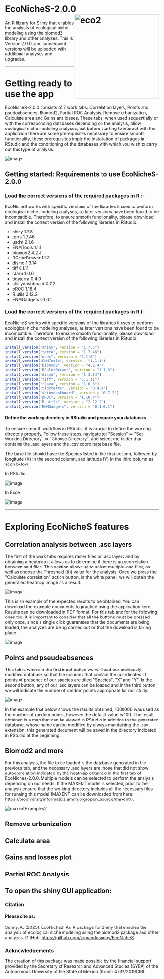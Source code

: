 # EcoNicheS-2.0.0 <img src="https://user-images.githubusercontent.com/25662791/244543343-ac0a9b00-a873-469d-ac33-4b49cba48a90.png" referrerpolicy="no-referrer" alt="eco2" align="right" height="276" />
An R library for Shiny that enables the analysis of ecological niche modeling using the biomod2 library and other analyzes. This is Version 2.0.0, and subsequent versions will be uploaded with additional analyses and upgrades. 

-----
# Getting ready to use the app
EcoNicheS-2.0.0 consists of 7 work tabs: Correlation layers, Points and psudoabsences, Biomod2, Partial ROC Analysis, Remove urbanization, Calculate area and Gains ans losses. These tabs, when used sequentially or with the corresponding databases depending on the analysis, allow ecological niche modeling analyses, but before starting to interact with the application there are some prerequisites necessary to ensure smooth functionality, these prerequisites imply the installation of packages in RStudio and the conditioning of the databases with which you wish to carry out this type of analysis.

![image](https://github.com/armandosunny/EcoNicheS-2.0.0/assets/25662791/6b7e83ae-007a-44d5-9650-fffee1f66c24)

## Getting started: Requirements to use EcoNicheS-2.0.0

### Load the correct versions of the required packages in R :)
EcoNicheS works with specific versions of the libraries it uses to perform ecological niche modeling analyses, as later versions have been found to be incompatible. Therefore, to ensure smooth functionality, please download and install the correct version of the following libraries in RStudio:

- shiny 1.7.5
- terra 1.7.46
- usdm 2.1.6
- ENMTools 1.1.1
- biomod2 4.2.4
- RColorBrewer 1.1.3
- dismo 1.3.14
- tiff 0.1.11
- rJava 1.0.6
- tidyterra 0.4.0
- shinydashboard 0.7.2
- pROC 1.18.4
- R.utils 2.12.2
- ENMGadgets 0.1.0.1

### Load the correct versions of the required packages in R (:
EcoNicheS works with specific versions of the libraries it uses to perform ecological niche modeling analyses, as later versions have been found to be incompatible. Therefore, to ensure smooth functionality, please download and install the correct version of the following libraries in RStudio:

``` r
install_version("shiny", version = "1.7.5")
install_version("terra", version = "1.7.46")
install_version("usdm", version = "2.1.6")
install_version("ENMTools", version = "1.1.1")	
install_version("biomod2", version = "4.2.4")
install_version("RColorBrewer", version = "1.1.3")
install_version("dismo", version = "1.3.14")
install_version("tiff", version = "0.1.11")
install_version("rJava", version = "1.0.6")
install_version("tidyterra", version = "0.4.0")
install_version("shinydashboard", version = "0.7.2")
install_version("pROC", version = "1.18.4")
install_version("R.utils", version = "2.12.2")
install_version("ENMGadgets", version = "0.1.0.1")
```

#### Define the working directory in RStudio and prepare your databases

To ensure smooth workflow in RStudio, it is crucial to define the working directory properly. Follow these steps, navigate to: "Session" ➥ "Set Working Directory" ➥ "Choose Directory", and select the folder that contains the .asc layers and the .csv coordinate base file.

The base file should have the Species listed in the first column, followed by longitude (X) in the second column, and latitude (Y) in the third column as seen below:

In RStudio

![image](https://github.com/armandosunny/EcoNicheS-2.0.0/assets/25662791/727045e3-cbc0-47b0-95d8-72cdc158b3fe)

In Excel

![image](https://github.com/armandosunny/EcoNicheS-2.0.0/assets/25662791/addc0249-104d-4133-9d13-5168d039eb79)

----

# Exploring EcoNicheS features
## Correlation analysis between .asc layers 

The first of the work tabs requires raster files or .asc layers and by obtaining a heatmap it allows us to determine if there is autocorrelation between said files.
This section allows us to select multiple .asc files, as well as choose the Threshold (th) value for the analysis. Once we press the "Calculate correlation" action button, in the white panel, we will obtain the generated heatmap image as a result.

![image](https://github.com/armandosunny/EcoNicheS-2.0.0/assets/25662791/3428e3eb-364f-4ae4-8b01-5e19f23f7abd)

This is an example of the expected results to be obtained. You can download the example documents to practice using the application here. Results can be downloaded in PDF format. For this tab and for the following ones too, it is important to consider that  all the buttons must be pressed only once, since a single click guarantees that the documents are being loaded, the analyzes are being carried out or that the download is taking place.

![image](https://github.com/armandosunny/EcoNicheS-2.0.0/assets/25662791/8d168349-7d40-420f-8e99-76c89b42dc2c)

## Points and pseudoabsences

This tab is where in the first input button we will load our previously modified database so that the columns that contain the coordinates of points of presence of our species are titled "Species", "X" and "Y".
In the second button, any of our .asc layers can be loaded and in the third button we will indicate the number of random points appropriate for our study.

![image](https://github.com/armandosunny/EcoNicheS-2.0.0/assets/25662791/384f708c-54d5-41ce-b179-45230811c41b)

In the example that below shows the results obtained, 1000000 was used as the number of random points, however the default value is 100. The result obtained is a map that can be viewed in RStudio in addition to the generated database, whose name can be modified by always maintaining the .csv extension, this generated document will be saved in the directory indicated in RStudio at the beginning.



## Biomod2 and more

For this analysis, the file to be loaded is the database generated in the previous tab, and the necessary .asc layers are those that did not show autocorrelation indicated by the heatmap obtained in the first tab of EcoNiches-2.0.0.
Multiple models can be selected to perform the analysis depending on our needs. If the MAXENT model is selected, prior to the analysis ensure that the working directory includes all the necessary files for running this model (MAXENT can be downloaded from here: https://biodiversityinformatics.amnh.org/open_source/maxent/).

![maxentExamples2](https://github.com/armandosunny/EcoNicheS/assets/25662791/12819901-36ae-429a-a8b6-eb44dffce579)




## Remove urbanization


## Calculate area


## Gains and losses plot


## Partial ROC Analysis


## To open the shiny GUI application:



### Citation

#### Please cite as:

Sunny, A. (2023). EcoNicheS: An R package for Shiny that enables the analysis of ecological niche modeling using the biomod2 package and other analyzes. GitHub. https://github.com/armandosunny/EcoNicheS


### Acknowledgements

The creation of this package was made possible by the financial support provided by the Secretary of Research and Advanced Studies (SYEA) of the Autonomous University of the State of Mexico (Grant: 4732/2019CIB). 


